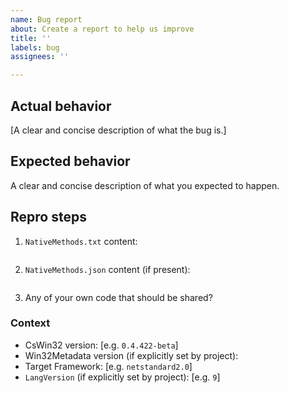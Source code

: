 ```yaml
---
name: Bug report
about: Create a report to help us improve
title: ''
labels: bug
assignees: ''

---
```


## Actual behavior

[A clear and concise description of what the bug is.]

## Expected behavior

A clear and concise description of what you expected to happen.

## Repro steps

1. `NativeMethods.txt` content:
```

```

2. `NativeMethods.json` content (if present):
```json
```

3. Any of your own code that should be shared?

### Context

- CsWin32 version: [e.g. `0.4.422-beta`]
- Win32Metadata version (if explicitly set by project):
- Target Framework: [e.g. `netstandard2.0`]
- `LangVersion` (if explicitly set by project): [e.g. `9`]
